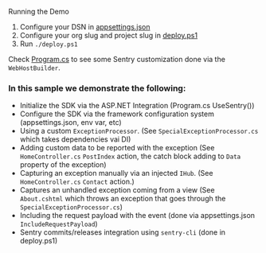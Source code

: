 
Running the Demo
1. Configure your DSN in [appsettings.json](appsettings.json)
2. Configure your org slug and project slug in [deploy.ps1](deploy.ps1)
3. Run `./deploy.ps1`

Check [Program.cs](Program.cs) to see some Sentry customization done via the `WebHostBuilder`.

### In this sample we demonstrate the following:

* Initialize the SDK via the ASP.NET Integration (Program.cs UseSentry())
* Configure the SDK via the framework configuration system (appsettings.json, env var, etc)
* Using a custom `ExceptionProcessor`. (See `SpecialExceptionProcessor.cs` which takes dependencies vai DI)
* Adding custom data to be reported with the exception (See `HomeController.cs` `PostIndex` action, the catch block adding to `Data` property of the exception)
* Capturing an exception manually via an injected `IHub`. (See `HomeController.cs` `Contact` action.)
* Captures an unhandled exception coming from a view (See `About.cshtml` which throws an exception that goes through the `SpecialExceptionProcessor.cs`)
* Including the request payload with the event (done via appsettings.json `IncludeRequestPayload`)
* Sentry commits/releases integration using `sentry-cli` (done in deploy.ps1)
